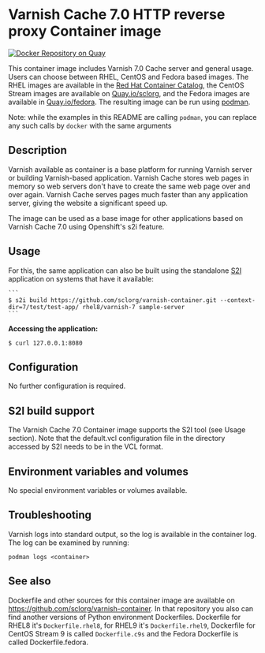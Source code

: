 Varnish Cache 7.0 HTTP reverse proxy Container image
=====================================================

[![Docker Repository on Quay](https://quay.io/repository/sclorg/varnish-7-c9s/status "Docker Repository on Quay")](https://quay.io/repository/sclorg/varnish-7-c9s)

This container image includes Varnish 7.0 Cache server and general usage.
Users can choose between RHEL, CentOS and Fedora based images.
The RHEL images are available in the [Red Hat Container Catalog](https://access.redhat.com/containers/),
the CentOS Stream images are available on [Quay.io/sclorg](https://quay.io/organization/sclorg),
and the Fedora images are available in [Quay.io/fedora](https://quay.io/organization/fedora).
The resulting image can be run using [podman](https://github.com/containers/libpod).

Note: while the examples in this README are calling `podman`, you can replace any such calls by `docker` with the same arguments

Description
-----------

Varnish available as container is a base platform for
running Varnish server or building Varnish-based application. 
Varnish Cache stores web pages in memory so web servers don't have to create 
the same web page over and over again. Varnish Cache serves pages much faster 
than any application server, giving the website a significant speed up.

The image can be used as a base image for other applications based on Varnish Cache 7.0 using Openshift's s2i feature.


Usage
-----

For this, the same application can also be built using the standalone [S2I](https://github.com/openshift/source-to-image) application on systems that have it available:

    ```
    $ s2i build https://github.com/sclorg/varnish-container.git --context-dir=7/test/test-app/ rhel8/varnish-7 sample-server
    ```

**Accessing the application:**
```
$ curl 127.0.0.1:8080
```


Configuration
-------------
No further configuration is required.


S2I build support
-----------------
The Varnish Cache 7.0 Container image supports the S2I tool (see Usage section).
Note that the default.vcl configuration file in the directory accessed by S2I needs 
to be in the VCL format.

Environment variables and volumes
---------------------------------
No special environment variables or volumes available.

Troubleshooting
---------------
Varnish logs into standard output, so the log is available in the container log. The log can be examined by running:

    podman logs <container>


See also
--------
Dockerfile and other sources for this container image are available on
https://github.com/sclorg/varnish-container.
In that repository you also can find another versions of Python environment Dockerfiles.
Dockerfile for RHEL8 it's `Dockerfile.rhel8`, for RHEL9 it's `Dockerfile.rhel9`,
Dockerfile for CentOS Stream 9 is called `Dockerfile.c9s`
and the Fedora Dockerfile is called Dockerfile.fedora.
